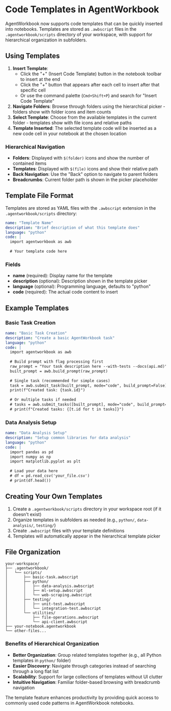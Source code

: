 # Code Templates in AgentWorkbook

AgentWorkbook now supports code templates that can be quickly inserted into notebooks. Templates are stored as `.awbscript` files in the `.agentworkbook/scripts` directory of your workspace, with support for hierarchical organization in subfolders.

## Using Templates

1. **Insert Template**: 
   - Click the "+" (Insert Code Template) button in the notebook toolbar to insert at the end
   - Click the "+" button that appears after each cell to insert after that specific cell
   - Or use the command palette (`Cmd+Shift+P`) and search for "Insert Code Template"
2. **Navigate Folders**: Browse through folders using the hierarchical picker - folders show with folder icons and item counts
3. **Select Template**: Choose from the available templates in the current folder - templates show with file icons and relative paths
4. **Template Inserted**: The selected template code will be inserted as a new code cell in your notebook at the chosen location

### Hierarchical Navigation
- **Folders**: Displayed with `$(folder)` icons and show the number of contained items
- **Templates**: Displayed with `$(file)` icons and show their relative path
- **Back Navigation**: Use the "Back" option to navigate to parent folders
- **Breadcrumbs**: Current folder path is shown in the picker placeholder

## Template File Format

Templates are stored as YAML files with the `.awbscript` extension in the `.agentworkbook/scripts` directory:

```yaml
name: "Template Name"
description: "Brief description of what this template does"
language: "python"
code: |
  import agentworkbook as awb
  
  # Your template code here
```

### Fields

- **name** (required): Display name for the template
- **description** (optional): Description shown in the template picker
- **language** (optional): Programming language, defaults to "python"
- **code** (required): The actual code content to insert

## Example Templates

### Basic Task Creation
```yaml
name: "Basic Task Creation"
description: "Create a basic AgentWorkbook task"
language: "python"
code: |
  import agentworkbook as awb
  
  # Build prompt with flag processing first
  raw_prompt = "Your task description here --with-tests --docs(api.md)"
  built_prompt = awb.build_prompt(raw_prompt)
  
  # Single task (recommended for simple cases)
  task = awb.submit_task(built_prompt, mode="code", build_prompt=False)
  print(f"Created task: {task.id}")
  
  # Or multiple tasks if needed
  # tasks = awb.submit_tasks([built_prompt], mode="code", build_prompt=False)
  # print(f"Created tasks: {[t.id for t in tasks]}")
```

### Data Analysis Setup
```yaml
name: "Data Analysis Setup"
description: "Setup common libraries for data analysis"
language: "python"
code: |
  import pandas as pd
  import numpy as np
  import matplotlib.pyplot as plt
  
  # Load your data here
  # df = pd.read_csv('your_file.csv')
  # print(df.head())
```

## Creating Your Own Templates

1. Create a `.agentworkbook/scripts` directory in your workspace root (if it doesn't exist)
2. Organize templates in subfolders as needed (e.g., `python/`, `data-analysis/`, `testing/`)
3. Create `.awbscript` files with your template definitions
4. Templates will automatically appear in the hierarchical template picker

## File Organization

```
your-workspace/
├── .agentworkbook/
│   └── scripts/
│       ├── basic-task.awbscript
│       ├── python/
│       │   ├── data-analysis.awbscript
│       │   ├── ml-setup.awbscript
│       │   └── web-scraping.awbscript
│       ├── testing/
│       │   ├── unit-test.awbscript
│       │   └── integration-test.awbscript
│       └── utilities/
│           ├── file-operations.awbscript
│           └── api-client.awbscript
├── your-notebook.agentworkbook
└── other-files...
```

### Benefits of Hierarchical Organization
- **Better Organization**: Group related templates together (e.g., all Python templates in `python/` folder)
- **Easier Discovery**: Navigate through categories instead of searching through a long flat list
- **Scalability**: Support for large collections of templates without UI clutter
- **Intuitive Navigation**: Familiar folder-based browsing with breadcrumb navigation

The template feature enhances productivity by providing quick access to commonly used code patterns in AgentWorkbook notebooks.